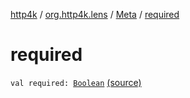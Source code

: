 [http4k](../../index.md) / [org.http4k.lens](../index.md) / [Meta](index.md) / [required](./required.md)

# required

`val required: `[`Boolean`](https://kotlinlang.org/api/latest/jvm/stdlib/kotlin/-boolean/index.html) [(source)](https://github.com/http4k/http4k/blob/master/http4k-core/src/main/kotlin/org/http4k/lens/Meta.kt#L3)